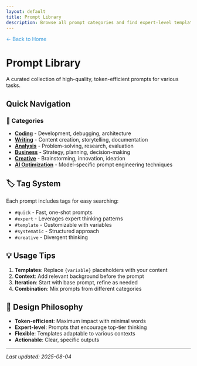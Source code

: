 ```yaml
---
layout: default
title: Prompt Library
description: Browse all prompt categories and find expert-level templates
---
```


<div style="margin-bottom: 20px;">
  <a href="{{ '/' | relative_url }}" style="color: #3498db; text-decoration: none;">← Back to Home</a>
</div>

# Prompt Library

A curated collection of high-quality, token-efficient prompts for various tasks.

## Quick Navigation

### 📂 Categories
- **[Coding](./coding/)** - Development, debugging, architecture
- **[Writing](./writing/)** - Content creation, storytelling, documentation  
- **[Analysis](./analysis/)** - Problem-solving, research, evaluation
- **[Business](./business/)** - Strategy, planning, decision-making
- **[Creative](./creative/)** - Brainstorming, innovation, ideation
- **[AI Optimization](./ai-optimization/)** - Model-specific prompt engineering techniques

## 🏷️ Tag System
Each prompt includes tags for easy searching:
- `#quick` - Fast, one-shot prompts
- `#expert` - Leverages expert thinking patterns
- `#template` - Customizable with variables
- `#systematic` - Structured approach
- `#creative` - Divergent thinking

## 💡 Usage Tips
1. **Templates**: Replace `{variable}` placeholders with your content
2. **Context**: Add relevant background before the prompt
3. **Iteration**: Start with base prompt, refine as needed
4. **Combination**: Mix prompts from different categories

## 🎯 Design Philosophy
- **Token-efficient**: Maximum impact with minimal words
- **Expert-level**: Prompts that encourage top-tier thinking
- **Flexible**: Templates adaptable to various contexts
- **Actionable**: Clear, specific outputs

---
*Last updated: 2025-08-04*
